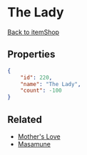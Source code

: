 # The Lady

<no description available>

[Back to itemShop](../item-shops.md)

## Properties

```json
{
    "id": 220,
    "name": "The Lady",
    "count": -100
}
```

## Related

- [Mother's Love](../items/5577-mother-s-love.md)
- [Masamune](../items/5609-masamune.md)

